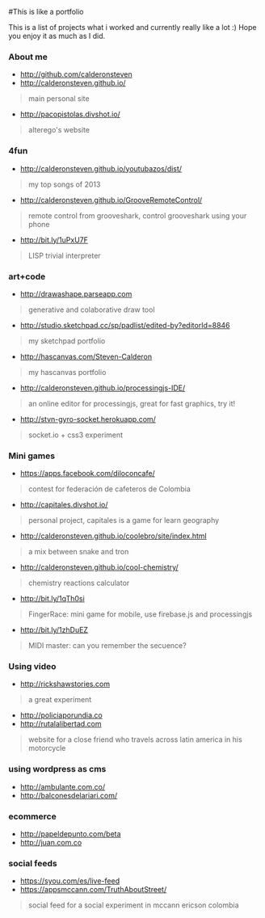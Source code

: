 #This is like a portfolio

This is a list of projects what i worked and currently really like a lot :) Hope you enjoy it as much as I did.

### About me
- http://github.com/calderonsteven
- http://calderonsteven.github.io/
> main personal site
- http://pacopistolas.divshot.io/
> alterego's website

### 4fun
- http://calderonsteven.github.io/youtubazos/dist/
> my top songs of 2013
- http://calderonsteven.github.io/GrooveRemoteControl/
> remote control from grooveshark, control grooveshark using your phone
- http://bit.ly/1uPxU7F
> LISP trivial interpreter

### art+code
- http://drawashape.parseapp.com
> generative and colaborative draw tool
- http://studio.sketchpad.cc/sp/padlist/edited-by?editorId=8846
> my sketchpad portfolio
- http://hascanvas.com/Steven-Calderon
> my hascanvas portfolio
- http://calderonsteven.github.io/processingjs-IDE/
> an online editor for processingjs, great for fast graphics, try it!
- http://stvn-gyro-socket.herokuapp.com/
> socket.io + css3 experiment

### Mini games
- https://apps.facebook.com/diloconcafe/
> contest for federación de cafeteros de Colombia
- http://capitales.divshot.io/
> personal project, capitales is a game for learn geography
- http://calderonsteven.github.io/coolebro/site/index.html
> a mix between snake and tron 
- http://calderonsteven.github.io/cool-chemistry/
> chemistry reactions calculator
- http://bit.ly/1qTh0si
> FingerRace: mini game for mobile, use firebase.js and processingjs
- http://bit.ly/1zhDuEZ
> MIDI master: can you remember the secuence?

### Using video
- http://rickshawstories.com
> a great experiment 
- http://policiaporundia.co
- http://rutalalibertad.com
> website for a close friend who travels across latin america in his motorcycle

### using wordpress as cms
- http://ambulante.com.co/
- http://balconesdelariari.com/

### ecommerce
- http://papeldepunto.com/beta
- http://juan.com.co

### social feeds
- https://syou.com/es/live-feed
- https://appsmccann.com/TruthAboutStreet/
> social feed for a social experiment in mccann ericson colombia

